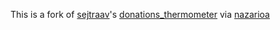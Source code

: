 
This is a fork of [sejtraav](https://www.drupal.org/u/sejtraav)'s  [donations_thermometer](https://www.drupal.org/project/donations_thermometer) via [nazarioa](https://github.com/nazarioa)
